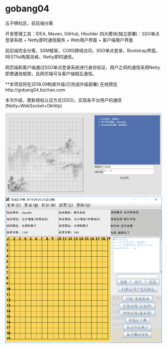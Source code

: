 # gobang04
五子棋社区，前后端分离

开发管理工具：IDEA, Maven, GitHub, Hbuilder
四大模块(独立部署)：SSO单点登录系统 + Netty即时通信服务 +
Web用户界面 + 客户端用户界面

前后端完全分离，SSM框架，CORS跨域访问，SSO单点登录，Bootstrap界面，RESTful构架风格，Netty即时通信。

网页端和客户端通过SSO单点登录系统进行身份验证，用户之间的通信采用Netty即使通信框架，且网页端可与客户端相互通信。

**本项目将在2018.09构架升级(已完成升级部署)
在线预览http://gobang04.bzchao.com

本次升级，更新授权认证方式(SSO)，实现各平台用户的通信(Netty+WebSocket+Okhttp)


![WEB端截图](https://github.com/bzsome/gobang04/blob/master/doc/browser-message.png?raw=true)
![客户端截图](https://github.com/bzsome/gobang04/blob/master/doc/client.png?raw=true)
